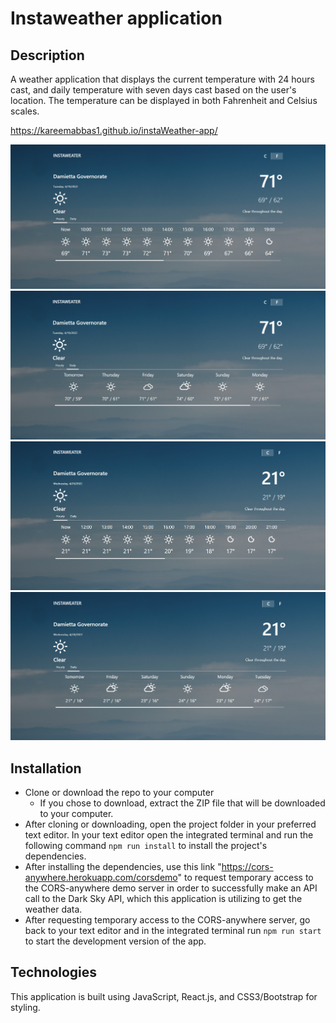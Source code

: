 # Instaweather application

## Description
A weather application that displays the current temperature with 24 hours cast, and daily temperature with seven days cast based on the user's location. The temperature can be displayed in both Fahrenheit and Celsius scales.

https://kareemabbas1.github.io/instaWeather-app/

![A screenshot of the app](./src/assets/Screenshot.png)
![A screenshot of the app](./src/assets/Screenshot2.png)
![A screenshot of the app](./src/assets/Screenshot3.png)
![A screenshot of the app](./src/assets/Screenshot4.png)

## Installation
- Clone or download the repo to your computer<br />
  * If you chose to download, extract the ZIP file that will be downloaded to your computer.
- After cloning or downloading, open the project folder in your preferred text editor. In your text editor open the integrated terminal and run the following command `npm run install` to install the project's dependencies.
- After installing the dependencies, use this link "https://cors-anywhere.herokuapp.com/corsdemo" to request temporary access to the CORS-anywhere demo server in order to successfully make an API call to the Dark Sky API, which this application is utilizing to get the weather data.
- After requesting temporary access to the CORS-anywhere server, go back to your text editor and in the integrated terminal run `npm run start` to start the development version of the app.

## Technologies
This application is built using JavaScript, React.js, and CSS3/Bootstrap for styling. 
